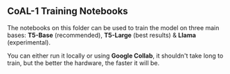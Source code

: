 ## CoAL-1 Training Notebooks

The notebooks on this folder can be used to train the model on three main bases: **T5-Base** (recommended), **T5-Large** (best results) & **Llama** (experimental).

You can either run it locally or using **Google Collab**, it shouldn't take long to train, but the better the hardware, the faster it will be.